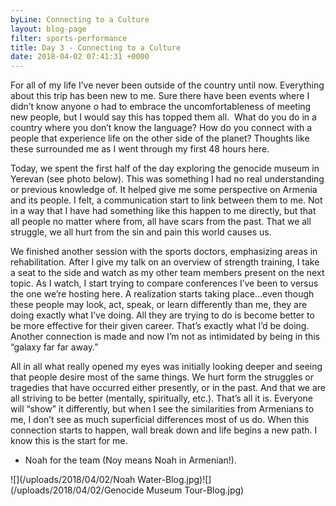 ```yaml
---
byLine: Connecting to a Culture
layout: blog-page
filter: sports-performance
title: Day 3 - Connecting to a Culture
date: 2018-04-02 07:41:31 +0000
---
```

For all of my life I’ve never been outside of the country until now. Everything about this trip has been new to me. Sure there have been events where I didn’t know anyone o had to embrace the uncomfortableness of meeting new people, but I would say this has topped them all.  What do you do in a country where you don’t know the language? How do you connect with a people that experience life on the other side of the planet? Thoughts like these surrounded me as I went through my first 48 hours here.

Today, we spent the first half of the day exploring the genocide museum in Yerevan (see photo below). This was something I had no real understanding or previous knowledge of. It helped give me some perspective on Armenia and its people. I felt, a communication start to link between them to me. Not in a way that I have had something like this happen to me directly, but that all people no matter where from, all have scars from the past. That we all struggle, we all hurt from the sin and pain this world causes us.

We finished another session with the sports doctors, emphasizing areas in rehabilitation. After I give my talk on an overview of strength training, I take a seat to the side and watch as my other team members present on the next topic. As I watch, I start trying to compare conferences I’ve been to versus the one we’re hosting here. A realization starts taking place...even though these people may look, act, speak, or learn differently than me, they are doing exactly what I’ve doing. All they are trying to do is become better to be more effective for their given career. That’s exactly what I’d be doing. Another connection is made and now I’m not as intimidated by being in this “galaxy far far away.”

All in all what really opened my eyes was initially looking deeper and seeing that people desire most of the same things. We hurt form the struggles or tragedies that have occurred either presently, or in the past. And that we are all striving to be better (mentally, spiritually, etc.). That’s all it is. Everyone will “show” it differently, but when I see the similarities from Armenians to me, I don’t see as much superficial differences most of us do. When this connection starts to happen, wall break down and life begins a new path. I know this is the start for me.

* Noah for the team (Noy means Noah in Armenian!).

![](/uploads/2018/04/02/Noah Water-Blog.jpg)![](/uploads/2018/04/02/Genocide Museum Tour-Blog.jpg)